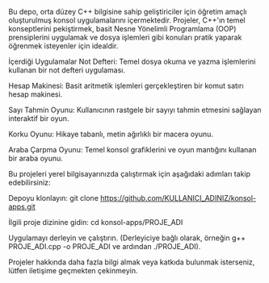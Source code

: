 Bu depo, orta düzey C++ bilgisine sahip geliştiriciler için öğretim amaçlı oluşturulmuş konsol uygulamalarını içermektedir. Projeler, C++'ın temel konseptlerini pekiştirmek, basit Nesne Yönelimli Programlama (OOP) prensiplerini uygulamak ve dosya işlemleri gibi konuları pratik yaparak öğrenmek isteyenler için idealdir.

İçerdiği Uygulamalar
Not Defteri: Temel dosya okuma ve yazma işlemlerini kullanan bir not defteri uygulaması.

Hesap Makinesi: Basit aritmetik işlemleri gerçekleştiren bir komut satırı hesap makinesi.

Sayı Tahmin Oyunu: Kullanıcının rastgele bir sayıyı tahmin etmesini sağlayan interaktif bir oyun.

Korku Oyunu: Hikaye tabanlı, metin ağırlıklı bir macera oyunu.

Araba Çarpma Oyunu: Temel konsol grafiklerini ve oyun mantığını kullanan bir araba oyunu.

Bu projeleri yerel bilgisayarınızda çalıştırmak için aşağıdaki adımları takip edebilirsiniz:

Depoyu klonlayın: git clone https://github.com/KULLANICI_ADINIZ/konsol-apps.git

İlgili proje dizinine gidin: cd konsol-apps/PROJE_ADI

Uygulamayı derleyin ve çalıştırın. (Derleyiciye bağlı olarak, örneğin g++ PROJE_ADI.cpp -o PROJE_ADI ve ardından ./PROJE_ADI).

Projeler hakkında daha fazla bilgi almak veya katkıda bulunmak isterseniz, lütfen iletişime geçmekten çekinmeyin.
